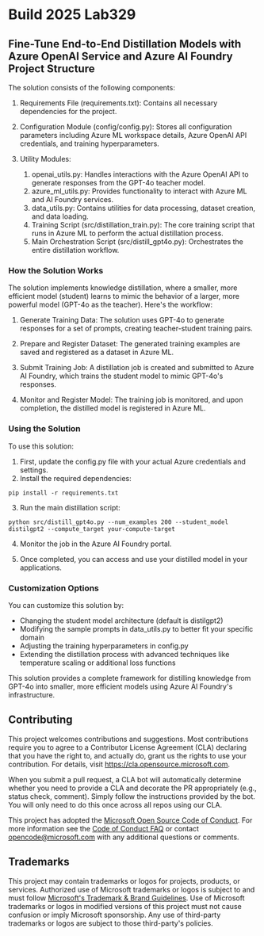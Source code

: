# Build 2025 Lab329 
## Fine-Tune End-to-End Distillation Models with Azure OpenAI Service and Azure AI Foundry Project Structure

The solution consists of the following components:

1. Requirements File (requirements.txt): Contains all necessary dependencies for the project.

1. Configuration Module (config/config.py): Stores all configuration parameters including Azure ML workspace details, Azure OpenAI API credentials, and training hyperparameters.

1. Utility Modules:

    1. openai_utils.py: Handles interactions with the Azure OpenAI API to generate responses from the GPT-4o teacher model.
    1. azure_ml_utils.py: Provides functionality to interact with Azure ML and AI Foundry services.
    1. data_utils.py: Contains utilities for data processing, dataset creation, and data loading.
    1. Training Script (src/distillation_train.py): The core training script that runs in Azure ML to perform the actual distillation process.
    1. Main Orchestration Script (src/distill_gpt4o.py): Orchestrates the entire distillation workflow.

### How the Solution Works
The solution implements knowledge distillation, where a smaller, more efficient model (student) learns to mimic the behavior of a larger, more powerful model (GPT-4o as the teacher). Here's the workflow:

1. Generate Training Data: The solution uses GPT-4o to generate responses for a set of prompts, creating teacher-student training pairs.

1. Prepare and Register Dataset: The generated training examples are saved and registered as a dataset in Azure ML.

1. Submit Training Job: A distillation job is created and submitted to Azure AI Foundry, which trains the student model to mimic GPT-4o's responses.

1. Monitor and Register Model: The training job is monitored, and upon completion, the distilled model is registered in Azure ML.

### Using the Solution
To use this solution:

1. First, update the config.py file with your actual Azure credentials and settings.
1. Install the required dependencies:
```
pip install -r requirements.txt
```
3. Run the main distillation script:
```
python src/distill_gpt4o.py --num_examples 200 --student_model distilgpt2 --compute_target your-compute-target
```
4. Monitor the job in the Azure AI Foundry portal.

5. Once completed, you can access and use your distilled model in your applications.

### Customization Options
You can customize this solution by:

- Changing the student model architecture (default is distilgpt2)
- Modifying the sample prompts in data_utils.py to better fit your specific domain
- Adjusting the training hyperparameters in config.py
- Extending the distillation process with advanced techniques like temperature scaling or additional loss functions

This solution provides a complete framework for distilling knowledge from GPT-4o into smaller, more efficient models using Azure AI Foundry's infrastructure.

## Contributing

This project welcomes contributions and suggestions.  Most contributions require you to agree to a
Contributor License Agreement (CLA) declaring that you have the right to, and actually do, grant us
the rights to use your contribution. For details, visit https://cla.opensource.microsoft.com.

When you submit a pull request, a CLA bot will automatically determine whether you need to provide
a CLA and decorate the PR appropriately (e.g., status check, comment). Simply follow the instructions
provided by the bot. You will only need to do this once across all repos using our CLA.

This project has adopted the [Microsoft Open Source Code of Conduct](https://opensource.microsoft.com/codeofconduct/).
For more information see the [Code of Conduct FAQ](https://opensource.microsoft.com/codeofconduct/faq/) or
contact [opencode@microsoft.com](mailto:opencode@microsoft.com) with any additional questions or comments.

## Trademarks

This project may contain trademarks or logos for projects, products, or services. Authorized use of Microsoft 
trademarks or logos is subject to and must follow 
[Microsoft's Trademark & Brand Guidelines](https://www.microsoft.com/en-us/legal/intellectualproperty/trademarks/usage/general).
Use of Microsoft trademarks or logos in modified versions of this project must not cause confusion or imply Microsoft sponsorship.
Any use of third-party trademarks or logos are subject to those third-party's policies.
